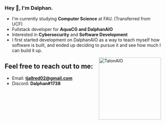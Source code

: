 ### Hey 👋, I'm Dalphan.

- I'm currently studying **Computer Science** at FAU. (Transferred from UCF)
- Fullstack developer for **AquaCG and DalphanAIO**
- Interested in **Cybersecurity** and **Software Development**
- I first started development on DalphanAIO as a way to teach myself how software is built, and ended up deciding to pursue it and see how much I can build it up.

<img align="right" alt="TalonAIO" width="200px" src="https://i.imgur.com/lbPFaGM.png">

## Feel free to reach out to me:
- Email: **tjallred02@gmail.com**
- Discord: **Dalphan#1738**
